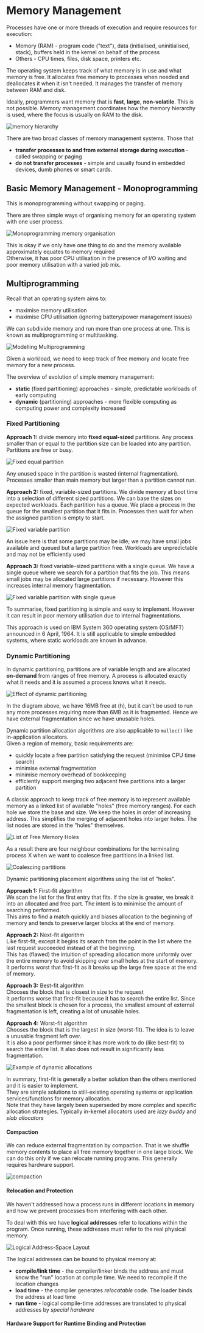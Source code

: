 # Memory Management

Processes have one or more threads of execution and require resources for execution:

* Memory (RAM) - program code ("text"), data (initialised, uninitialised, stack), buffers held in the kernel on behalf of the process
* Others - CPU times, files, disk space, printers etc.

The operating system keeps track of what memory is in use and what memory is free. It allocates free memory to processes when needed and deallocates it when it isn't needed. It manages the transfer of memory between RAM and disk.

Ideally, programmers want memory that is **fast**, **large**, **non-volatile**. This is not possible. Memory management coordinates how the memory hierarchy is used, where the focus is usually on RAM to the disk.

![memory hierarchy](../imgs/13-5_memory-hierarchy.png)

There are two broad classes of memory management systems. Those that

* **transfer processes to and from external storage during execution** - called swapping or paging
* **do not transfer processes** - simple and usually found in embedded devices, dumb phones or smart cards.

## Basic Memory Management - Monoprogramming

This is monoprogramming without swapping or paging.

There are three simple ways of organising memory for an operating system with one user process.

![Monoprogramming memory organisation](../imgs/13-7_mono-mem-organisation.png)

This is okay if we only have one thing to do and the memory available approximately equates to memory required  
Otherwise, it has poor CPU utilisation in the presence of I/O waiting and poor memory utilisation with a varied job mix.

## Multiprogramming

Recall that an operating system aims to:

* maximise memory utilisation
* maximise CPU utilisation (ignoring battery/power management issues)

We can subdivide memory and run more than one process at one. This is known as multiprogramming or multitasking.

![Modelling Multiprogramming](../imgs/13-10_modelling-multiprogramming.png)

Given a workload, we need to keep track of free memory and locate free memory for a new process.

The overview of evolution of simple memory management:

* **static** (fixed partitioning) approaches - simple, predictable workloads of early computing
* **dynamic** (partitioning) approaches - more flexible computing as computing power and complexity increased

### Fixed Partitioning

**Approach 1:** divide memory into **fixed equal-sized** partitions. Any process smaller than or equal to the partition size can be loaded into any partition. Partitions are free or busy.

![Fixed equal partition](../imgs/13-13_fixed-partition.png)

Any unused space in the partition is wasted (internal fragmentation). Processes smaller than main memory but larger than a partition cannot run.

**Approach 2:** fixed, variable-sized partitions. We divide memory at boot time into a selection of different sized partitions. We can base the sizes on expected workloads. Each partition has a queue. We place a process in the queue for the smallest partition that it fits in. Processes then wait for when the assigned partition is empty to start.

![Fixed variable partition](../imgs/13-15_fixed-variable-partition.png)

An issue here is that some partitions may be idle; we may have small jobs available and queued but a large partition free. Workloads are unpredictable and may not be efficiently used

**Approach 3:** fixed variable-sized partitions with a single queue. We have a single queue where we search for a partition that fits the job. This means small jobs may be allocated large partitions if necessary. However this increases internal memory fragmentation.

![Fixed variable partition with single queue](../imgs/13-17_fixed-var-part-single-queue.png)

To summarise, fixed partitioning is simple and easy to implement. However it can result in poor memory utilisation due to internal fragmentations.

This approach is used on IBM System 360 operating system (OS/MFT) announced in 6 April, 1964. It is still applicable to simple embedded systems, where static workloads are known in advance.

### Dynamic Partitioning

In dynamic partitioning, partitions are of variable length and are allocated **on-demand** from ranges of free memory. A process is allocated exactly what it needs and it is assumed a process knows what it needs.

![Effect of dynamic partitioning](../imgs/13-19_effect-of-dynamic-part.jpg)

In the diagram above, we have 16MB free at (h), but it can't be used to run any more processes requiring more than 6MB as it is fragmented. Hence we have external fragmentation since we have unusable holes.

Dynamic partition allocation algorithms are also applicable to `malloc()` like in-application allocators.  
Given a region of memory, basic requirements are:

* quickly locate a free partition satisfying the request (minimise CPU time search)
* minimise external fragmentation
* minimise memory overhead of bookkeeping
* efficiently support merging two adjacent free partitions into a larger partition

A classic approach to keep track of free memory is to represent available memory as a linked list of available "holes" (free memory ranges). For each hole we store the base and size. We keep the holes in order of increasing address. This simplifies the merging of adjacent holes into larger holes. The list nodes are stored in the "holes" themselves.

![List of Free Memory Holes](../imgs/13-25_holes-list.png)

As a result there are four neighbour combinations for the terminating process X when we want to coalesce free partitions in a linked list.

![Coalescing partitions](../imgs/13-26_coalesce-partitions.png)

Dynamic partitioning placement algorithms using the list of "holes".

**Approach 1:** First-fit algorithm  
We scan the list for the first entry that fits. If the size is greater, we break it into an allocated and free part. The intent is to minimise the amount of searching performed.  
This aims to find a match quickly and biases allocation to the beginning of memory and tends to preserve larger blocks at the end of memory.

**Approach 2:** Next-fit algorithm  
Like first-fit, except it begins its search from the point in the list where the last request succeeded instead of at the beginning.  
This has (flawed) the intuition of spreading allocation more uniformly over the entire memory to avoid skipping over small holes at the start of memory. It performs worst that first-fit as it breaks up the large free space at the end of memory.

**Approach 3:** Best-fit algorithm  
Chooses the block that is closest in size to the request  
It performs worse that first-fit because it has to search the entire list. Since the smallest block is chosen for a process, the smallest amount of external fragmentation is left, creating a lot of unusable holes.

**Approach 4:** Worst-fit algorithm  
Chooses the block that is the largest in size (worst-fit). The idea is to leave a unusable fragment left over.  
It is also a poor performer since it has more work to do (like best-fit) to search the entire list. It also does not result in significantly less fragmentation.

![Example of dynamic allocations](../imgs/13-31_dynamic-allocations.png)

In summary, first-fit is generally a better solution than the others mentioned and it is easier to implement.  
They are simple solutions to still-existing operating systems or application services/functions for memory allocation.  
Note that they have largely been superseded by more complex and specific allocation strategies. Typically in-kernel allocators used are _lazy buddy_ and _slab allocators_

#### Compaction

We can reduce external fragmentation by compaction. That is we shuffle memory contents to place all free memory together in one large block. We can do this only if we can relocate running programs. This generally requires hardware support.

![compaction](../imgs/13-33_compaction.png)

#### Relocation and Protection

We haven't addressed how a process runs in different locations in memory and how we prevent processes from interfering with each other.

To deal with this we have **logical addresses** refer to locations within the program. Once running, these addresses must refer to the real physical memory.

![Logical Address-Space Layout](../imgs/13-35_logical-addr-space-layout.png)

The logical addresses can be bound to physical memory at:

* **compile/link time** - the compiler/linker binds the address and must know the "run" location at compile time. We need to recompile if the location changes
* **load time** - the compiler generates _relocatable_ code. The loader binds the address at load time
* **run time** - logical compile-time addresses are translated to physical addresses by _special hardware_

#### Hardware Support for Runtime Binding and Protection
